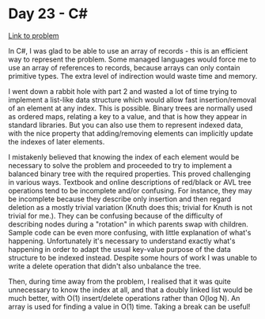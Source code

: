 
# Day 23 - C#

[Link to problem](https://adventofcode.com/2020/day/23)

In C#, I was glad to be able to use an array of records - this
is an efficient way to represent the problem. Some managed
languages would force me to use an array of references to records,
because arrays can only contain primitive types. The extra
level of indirection would waste time and memory.

I went down a rabbit hole with part 2 and wasted a lot of time
trying to implement a list-like data structure which would allow
fast insertion/removal of an element at any index. This is possible.
Binary trees are normally used as ordered maps, relating a key to
a value, and that is how they appear in standard libraries. But
you can also use them to represent indexed data, with the nice property
that adding/removing elements can implicitly update the indexes of
later elements.

I mistakenly believed that knowing the
index of each element would be necessary to solve the problem and
proceeded to try to implement a balanced binary tree with the
required properties. This proved challenging in various ways.
Textbook and online descriptions of red/black or AVL tree operations
tend to be incomplete and/or confusing. For instance, they may be
incomplete because they describe only insertion and then regard deletion
as a mostly trivial variation (Knuth does this; trivial for Knuth is
not trivial for me.). They can be confusing because
of the difficulty of describing nodes during a "rotation" in which
parents swap with children. Sample code can be even more confusing,
with little explanation of what's happening. Unfortunately it's
necessary to understand exactly what's happening in order to adapt
the usual key-value purpose of the data structure to be indexed
instead. Despite some hours of work I was unable to
write a delete operation that didn't also unbalance the tree.

Then, during time away from the problem, I realised that it was
quite unnecessary to know the index at all, and that a doubly
linked list would be much better, with O(1) insert/delete operations
rather than O(log N). An array is used for finding a value in
O(1) time. Taking a break can be useful!



